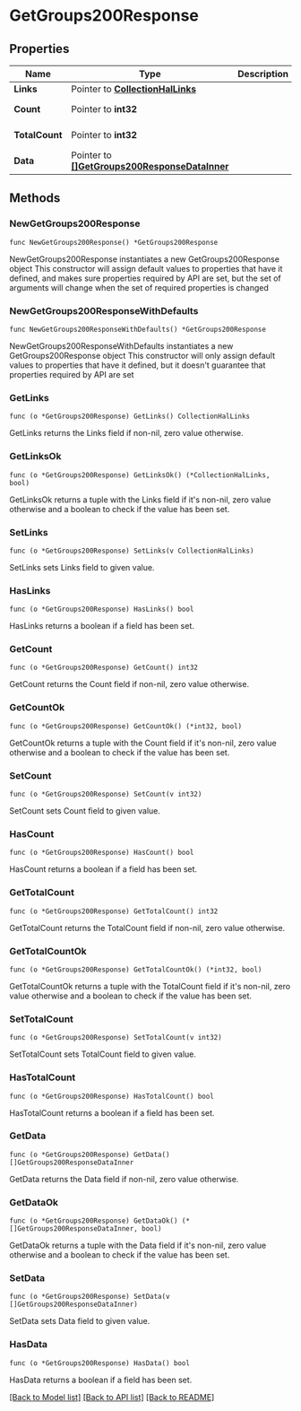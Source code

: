 # GetGroups200Response

## Properties

Name | Type | Description | Notes
------------ | ------------- | ------------- | -------------
**Links** | Pointer to [**CollectionHalLinks**](CollectionHalLinks.md) |  | [optional] 
**Count** | Pointer to **int32** |  | [optional] [readonly] 
**TotalCount** | Pointer to **int32** |  | [optional] [readonly] 
**Data** | Pointer to [**[]GetGroups200ResponseDataInner**](GetGroups200ResponseDataInner.md) |  | [optional] [readonly] 

## Methods

### NewGetGroups200Response

`func NewGetGroups200Response() *GetGroups200Response`

NewGetGroups200Response instantiates a new GetGroups200Response object
This constructor will assign default values to properties that have it defined,
and makes sure properties required by API are set, but the set of arguments
will change when the set of required properties is changed

### NewGetGroups200ResponseWithDefaults

`func NewGetGroups200ResponseWithDefaults() *GetGroups200Response`

NewGetGroups200ResponseWithDefaults instantiates a new GetGroups200Response object
This constructor will only assign default values to properties that have it defined,
but it doesn't guarantee that properties required by API are set

### GetLinks

`func (o *GetGroups200Response) GetLinks() CollectionHalLinks`

GetLinks returns the Links field if non-nil, zero value otherwise.

### GetLinksOk

`func (o *GetGroups200Response) GetLinksOk() (*CollectionHalLinks, bool)`

GetLinksOk returns a tuple with the Links field if it's non-nil, zero value otherwise
and a boolean to check if the value has been set.

### SetLinks

`func (o *GetGroups200Response) SetLinks(v CollectionHalLinks)`

SetLinks sets Links field to given value.

### HasLinks

`func (o *GetGroups200Response) HasLinks() bool`

HasLinks returns a boolean if a field has been set.

### GetCount

`func (o *GetGroups200Response) GetCount() int32`

GetCount returns the Count field if non-nil, zero value otherwise.

### GetCountOk

`func (o *GetGroups200Response) GetCountOk() (*int32, bool)`

GetCountOk returns a tuple with the Count field if it's non-nil, zero value otherwise
and a boolean to check if the value has been set.

### SetCount

`func (o *GetGroups200Response) SetCount(v int32)`

SetCount sets Count field to given value.

### HasCount

`func (o *GetGroups200Response) HasCount() bool`

HasCount returns a boolean if a field has been set.

### GetTotalCount

`func (o *GetGroups200Response) GetTotalCount() int32`

GetTotalCount returns the TotalCount field if non-nil, zero value otherwise.

### GetTotalCountOk

`func (o *GetGroups200Response) GetTotalCountOk() (*int32, bool)`

GetTotalCountOk returns a tuple with the TotalCount field if it's non-nil, zero value otherwise
and a boolean to check if the value has been set.

### SetTotalCount

`func (o *GetGroups200Response) SetTotalCount(v int32)`

SetTotalCount sets TotalCount field to given value.

### HasTotalCount

`func (o *GetGroups200Response) HasTotalCount() bool`

HasTotalCount returns a boolean if a field has been set.

### GetData

`func (o *GetGroups200Response) GetData() []GetGroups200ResponseDataInner`

GetData returns the Data field if non-nil, zero value otherwise.

### GetDataOk

`func (o *GetGroups200Response) GetDataOk() (*[]GetGroups200ResponseDataInner, bool)`

GetDataOk returns a tuple with the Data field if it's non-nil, zero value otherwise
and a boolean to check if the value has been set.

### SetData

`func (o *GetGroups200Response) SetData(v []GetGroups200ResponseDataInner)`

SetData sets Data field to given value.

### HasData

`func (o *GetGroups200Response) HasData() bool`

HasData returns a boolean if a field has been set.


[[Back to Model list]](../README.md#documentation-for-models) [[Back to API list]](../README.md#documentation-for-api-endpoints) [[Back to README]](../README.md)


